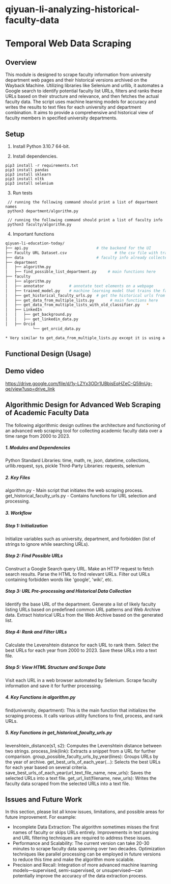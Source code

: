 # qiyuan-li-analyzing-historical-faculty-data

# Temporal Web Data Scraping

## Overview

This module is designed to scrape faculty information from university department web pages and their historical versions archived on the Wayback Machine. Utilizing libraries like Selenium and urllib, it automates a Google search to identify potential faculty list URLs, filters and ranks these URLs based on their structure and relevance, and then fetches the actual faculty data. The script uses machine learning models for accuracy and writes the results to text files for each university and department combination. It aims to provide a comprehensive and historical view of faculty members in specified university departments.

## Setup

1. Install Python 3.10.7 64-bit.

2. Install dependencies.

```
pip3 install -r requirements.txt
pip3 install pandas
pip3 install sklearn
pip3 install nltk
pip3 install selenium
```

3. Run tests
```
 // running the following command should print a list of department names
 python3 department/algorithm.py

 // running the following command should print a list of faculty info
 python3 faculty/algorithm.py
```

4. Important functions
```bash
qiyuan-li-education-today/
├── api.py								# the backend for the UI
├── Faculty URL Dataset.csv						# the csv file with training data (faculty and non-faculty URLs)
├── data								# faculty info already collected
├── department
│   ├── algorithm.py
│   ├── find_possible_list_department.py     # main functions here
├── faculty
│   ├── algorithm.py
│   ├── annotator			# annotate text elements on a webpage
│   ├── trained_model.py	# machine learning model that trains the faculty data
│   ├── get_historical_faculty_urls.py	# get the historical urls from 2000 to 2023 given a specific university department
│   ├── get_data_from_multiple_lists.py       # main functions here
│   ├── get_data_from_multiple_lists_with_old_classifier.py   *
│   ├── LinkedIn
│   │   ├── get_background.py
│   │   ├── get_linkedin_data.py
│   ├── Orcid
            └── get_orcid_data.py

* Very similar to get_data_from_multiple_lists.py except it is using a classifier instead of an annotator to annotate text elements
```

## Functional Design (Usage)
## Demo video

https://drive.google.com/file/d/1y-LZYx3ODr1UBbjsEqHZeC-Q59nUg-qe/view?usp=drive_link

## Algorithmic Design for Advanced Web Scraping of Academic Faculty Data
The following algorithmic design outlines the architecture and functioning of an advanced web scraping tool for collecting academic faculty data over a time range from 2000 to 2023.

##### 1. Modules and Dependencies
Python Standard Libraries: time, math, re, json, datetime, collections, urllib.request, sys, pickle
Third-Party Libraries: requests, selenium
##### 2. Key Files
algorithm.py - Main script that initiates the web scraping process.
get_historical_faculty_urls.py - Contains functions for URL selection and processing.
##### 3. Workflow
##### Step 1: Initialization
Initialize variables such as university, department, and forbidden (list of strings to ignore while searching URLs).
##### Step 2: Find Possible URLs
Construct a Google Search query URL.
Make an HTTP request to fetch search results.
Parse the HTML to find relevant URLs.
Filter out URLs containing forbidden words like 'google', 'wiki', etc.
##### Step 3: URL Pre-processing and Historical Data Collection
Identify the base URL of the department.
Generate a list of likely faculty listing URLs based on predefined common URL patterns and Web Archive data.
Extract historical URLs from the Web Archive based on the generated list.
##### Step 4: Rank and Filter URLs
Calculate the Levenshtein distance for each URL to rank them.
Select the best URLs for each year from 2000 to 2023.
Save these URLs into a text file.
##### Step 5: View HTML Structure and Scrape Data
Visit each URL in a web browser automated by Selenium.
Scrape faculty information and save it for further processing.
##### 4. Key Functions in algorithm.py
find(university, department):
This is the main function that initializes the scraping process. It calls various utility functions to find, process, and rank URLs.
##### 5. Key Functions in get_historical_faculty_urls.py
levenshtein_distance(s1, s2):
Computes the Levenshtein distance between two strings.
process_link(link):
Extracts a snippet from a URL for further comparison.
group_possible_faculty_urls_by_year(lines):
Groups URLs by the year of archive.
get_best_urls_of_each_year(...):
Selects the best URLs for each year based on several criteria.
save_best_urls_of_each_year(url_text_file_name, new_urls):
Saves the selected URLs into a text file.
get_url_list(filename, new_urls):
Writes the faculty data scraped from the selected URLs into a text file.

## Issues and Future Work

In this section, please list all know issues, limitations, and possible areas for future improvement. For example:

* Incomplete Data Extraction: The algorithm sometimes misses the first names of faculty or skips URLs entirely. Improvements in text parsing and URL filtering techniques are required to address these issues. 
* Performance and Scalability: The current version can take 20-30 minutes to scrape faculty data spanning over two decades. Optimization techniques like parallel processing can be employed in future versions to reduce this time and make the algorithm more scalable.
* Precision and Recall: Integration of more advanced machine learning models—supervised, semi-supervised, or unsupervised—can potentially improve the accuracy of the data extraction process.
